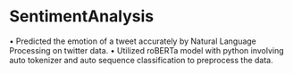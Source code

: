 # SentimentAnalysis

•	Predicted the emotion of a tweet accurately by Natural Language Processing on twitter data. 
•	Utilized roBERTa model with python involving auto tokenizer and auto sequence classification to preprocess the data.   


